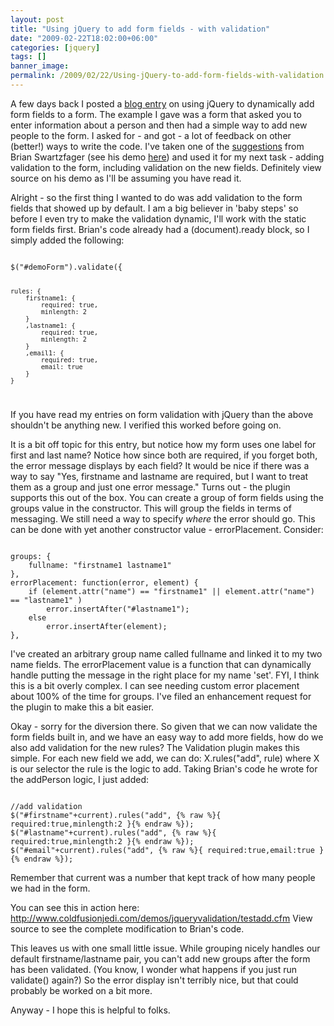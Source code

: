 ```yaml
---
layout: post
title: "Using jQuery to add form fields - with validation"
date: "2009-02-22T18:02:00+06:00"
categories: [jquery]
tags: []
banner_image: 
permalink: /2009/02/22/Using-jQuery-to-add-form-fields-with-validation
---
```


A few days back I posted a <a href="http://www.raymondcamden.com/index.cfm/2009/2/19/Using-jQuery-to-add-form-fields">blog entry</a> on using jQuery to dynamically add form fields to a form. The example I gave was a form that asked you to enter information about a person and then had a simple way to add new people to the form. I asked for - and got - a lot of feedback on other (better!) ways to write the code. I've taken one of the <a href="http://www.coldfusionjedi.com/index.cfm/2009/2/19/Using-jQuery-to-add-form-fields#c90BBF0C2-19B9-E658-9D653A9820F0D3BB">suggestions</a> from Brian Swartzfager (see his demo <a href="http://www.swartzfager.org/blog/demoFiles/clonedFields/">here</a>) and used it for my next task - adding validation to the form, including validation on the new fields. Definitely view source on his demo as I'll be assuming you have read it.
<!--more-->
Alright - so the first thing I wanted to do was add validation to the form fields that showed up by default. I am a big believer in 'baby steps' so before I even try to make the validation dynamic, I'll work with the static form fields first. Brian's code already had a (document).ready block, so I simply added the following:

<code>
$("#demoForm").validate({

	rules: {
		firstname1: {
			required: true,
			minlength: 2
		}
		,lastname1: {
			required: true,
			minlength: 2
		}
		,email1: {
			required: true,
			email: true
		}
	}
</code>

If you have read my entries on form validation with jQuery than the above shouldn't be anything new. I verified this worked before going on. 

It is a bit off topic for this entry, but notice how my form uses one label for first and last name? Notice how since both are required, if you forget both, the error message displays by each field? It would be nice if there was a way to say "Yes, firstname and lastname are required, but I want to treat them as a group and just one error message." Turns out - the plugin supports this out of the box. You can create a group of form fields using the groups value in the constructor. This will group the fields in terms of messaging. We still need a way to specify <i>where</i> the error should go. This can be done with yet another constructor value - errorPlacement. Consider:

<code>
groups: {
	fullname: "firstname1 lastname1"
},
errorPlacement: function(error, element) {
	if (element.attr("name") == "firstname1" || element.attr("name") == "lastname1" )	
		error.insertAfter("#lastname1");
	else
		error.insertAfter(element);
},
</code>

I've created an arbitrary group name called fullname and linked it to my two name fields. The errorPlacement value is a function that can dynamically handle putting the message in the right place for my name 'set'. FYI, I think this is a bit overly complex. I can see needing custom error placement about 100% of the time for groups. I've filed an enhancement request for the plugin to make this a bit easier. 

Okay - sorry for the diversion there. So given that we can now validate the form fields built in, and we have an easy way to add more fields, how do we also add validation for the new rules? The Validation plugin makes this simple. For each new field we add, we can do:  X.rules("add", rule) where X is our selector the rule is the logic to add. Taking Brian's code he wrote for the addPerson logic, I just added:

<code>
//add validation
$("#firstname"+current).rules("add", {% raw %}{ required:true,minlength:2 }{% endraw %});
$("#lastname"+current).rules("add", {% raw %}{ required:true,minlength:2 }{% endraw %});
$("#email"+current).rules("add", {% raw %}{ required:true,email:true }{% endraw %});
</code>

Remember that current was a number that kept track of how many people we had in the form.

You can see this in action here: <a href="http://www.coldfusionjedi.com/demos/jqueryvalidation/testadd.cfm">http://www.coldfusionjedi.com/demos/jqueryvalidation/testadd.cfm</a> View source to see the complete modification to Brian's code.

This leaves us with one small little issue. While grouping nicely handles our default firstname/lastname pair, you can't add new groups after the form has been validated. (You know, I wonder what happens if you just run validate() again?) So the error display isn't terribly nice, but that could probably be worked on a bit more.

Anyway - I hope this is helpful to folks.